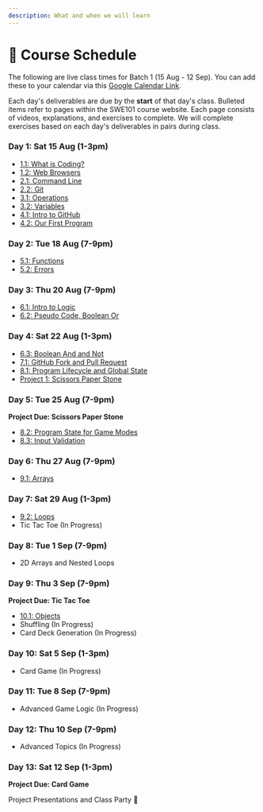 ```yaml
---
description: What and when we will learn
---
```


# 📆 Course Schedule

The following are live class times for Batch 1 \(15 Aug - 12 Sep\). You can add these to your calendar via this [Google Calendar Link](https://calendar.google.com/calendar/ical/c_gk08cvi7junnsufojhgb9cse0g%40group.calendar.google.com/private-0ad96a6295ce32db230e9bf3a742c33b/basic.ics).

Each day's deliverables are due by the **start** of that day's class. Bulleted items refer to pages within the SWE101 course website. Each page consists of videos, explanations, and exercises to complete. We will complete exercises based on each day's deliverables in pairs during class.

### Day 1: Sat 15 Aug \(1-3pm\)

* [1.1: What is Coding?](../1-introduction/1-1-what-is-coding.md)
* [1.2: Web Browsers](../1-introduction/1-2-web-browsers.md)
* [2.1: Command Line](../2-organising-and-managing-code-files/2-1-command-line.md)
* [2.2: Git](../2-organising-and-managing-code-files/2-2-git.md)
* [3.1: Operations](../3-basic-data-manipulation/3-1-operations.md)
* [3.2: Variables](../3-basic-data-manipulation/3-2-variables.md)
* [4.1: Intro to GitHub](../4-getting-started-with-code/4-1-intro-to-github.md)
* [4.2: Our First Program](../4-getting-started-with-code/4-2-our-first-program.md)

### Day 2: Tue 18 Aug \(7-9pm\)

* [5.1: Functions](../5-structuring-and-debugging-code/5-1-functions.md)
* [5.2: Errors](../5-structuring-and-debugging-code/5-2-errors.md)

### **Day 3: Thu 20 Aug \(7-9pm\)**

* [6.1: Intro to Logic](../6-conditional-logic/6-1-intro-to-logic.md)
* [6.2: Pseudo Code, Boolean Or](../6-conditional-logic/6-2-pseudo-code-boolean-or.md)

### Day 4: Sat 22 Aug \(1-3pm\)

* [6.3: Boolean And and Not](../6-conditional-logic/6-3-boolean-and-and-not.md)
* [7.1: GitHub Fork and Pull Request](../7-github/7-1-github-fork-and-pull-request.md)
* [8.1: Program Lifecycle and Global State](../8-managing-state-and-input-validation/8-1-program-lifecycle-and-state.md)
* [Project 1: Scissors Paper Stone](../projects/project-1-scissors-paper-stone.md)

### Day 5: Tue 25 Aug \(7-9pm\)

**Project Due: Scissors Paper Stone**

* [8.2: Program State for Game Modes](../8-managing-state-and-input-validation/8-2-program-state-for-game-modes.md)
* [8.3: Input Validation](../8-managing-state-and-input-validation/8-3-input-validation.md)

### Day 6: Thu 27 Aug \(7-9pm\)

* [9.1: Arrays](../9-arrays-and-iteration/9-1-arrays.md)

### **Day 7: Sat 29 Aug \(1-3pm\)**

* [9.2: Loops](../9-arrays-and-iteration/9-2-loops.md)
* Tic Tac Toe \(In Progress\)

### Day 8: Tue 1 Sep \(7-9pm\)

* 2D Arrays and Nested Loops

### Day 9: Thu 3 Sep \(7-9pm\)

**Project Due: Tic Tac Toe**

* [10.1: Objects](../10-javascript-objects/10-1-objects.md)
* Shuffling \(In Progress\)
* Card Deck Generation \(In Progress\)

### Day 10: Sat 5 Sep \(1-3pm\)

* Card Game \(In Progress\)

### Day 11: Tue 8 Sep \(7-9pm\)

* Advanced Game Logic \(In Progress\)

### Day 12: Thu 10 Sep \(7-9pm\)

* Advanced Topics \(In Progress\)

### Day 13: Sat 12 Sep \(1-3pm\)

**Project Due: Card Game**

Project Presentations and Class Party 🥳

